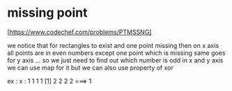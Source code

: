 # missing point
[https://www.codechef.com/problems/PTMSSNG]

we notice that for rectangles to exist and one point missing
then on x axis all points are in even numbers except one point which is missing
same goes for y axis ...
so we just need to find out which number is odd in x and y axis
we can use map for it but
we can also use property of xor

ex : x : 1 1 1 1 [1] 2 2 2 2 ===> 1